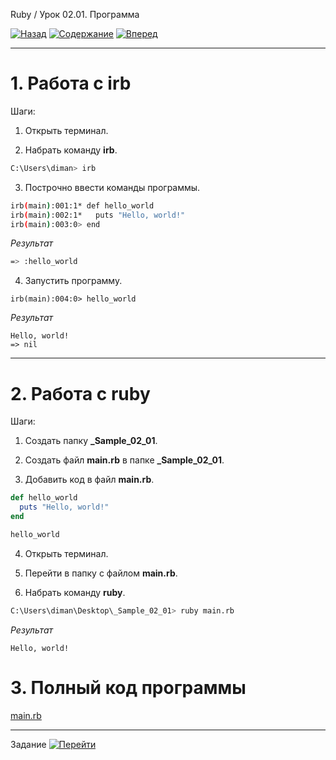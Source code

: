 Ruby / Урок 02.01. Программа

[![Назад](https://img.shields.io/badge/-%D0%9D%D0%B0%D0%B7%D0%B0%D0%B4-brightgreen)](1.Лекция.md)
[![Содержание](https://img.shields.io/badge/-%D0%A1%D0%BE%D0%B4%D0%B5%D1%80%D0%B6%D0%B0%D0%BD%D0%B8%D0%B5-purple)](README.md)
[![Вперед](https://img.shields.io/badge/-%D0%92%D0%BF%D0%B5%D1%80%D0%B5%D0%B4-brightgreen)](3.Задание.md)

***


# 1. Работа с irb

Шаги:

1. Открыть терминал.

2. Набрать команду **irb**.



```sh
C:\Users\diman> irb
```

3. Построчно ввести команды программы.

```sh
irb(main):001:1* def hello_world
irb(main):002:1*   puts "Hello, world!"
irb(main):003:0> end
```

*Результат*

```sh
=> :hello_world
```

4. Запустить программу.

```shell script
irb(main):004:0> hello_world
```

*Результат*

```shell script
Hello, world!
=> nil
```

***

# 2. Работа с ruby

Шаги:

1. Создать папку **_Sample_02_01**.

2. Создать файл **main.rb** в папке **_Sample_02_01**.

3. Добавить код в файл **main.rb**.

```ruby
def hello_world
  puts "Hello, world!"
end

hello_world
```

4. Открыть терминал.

5. Перейти в папку с файлом **main.rb**.

6. Набрать команду **ruby**.

```sh
C:\Users\diman\Desktop\_Sample_02_01> ruby main.rb
```

*Результат*

```text
Hello, world!
```

# 3. Полный код программы

[main.rb](_Sample_02_01/main.rb)

***

Задание [![Перейти](https://img.shields.io/badge/-%D0%9F%D0%B5%D1%80%D0%B5%D0%B9%D1%82%D0%B8-blue)](3.Задание.md)